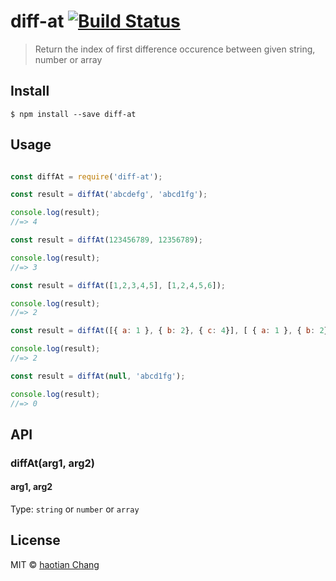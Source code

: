 # diff-at [![Build Status](https://travis-ci.org/cht8687/diffAt.svg?branch=master)](https://travis-ci.org/cht8687/diff-at)

> Return the index of first difference occurence between given string, number or array

## Install

```
$ npm install --save diff-at
```

## Usage

```js

const diffAt = require('diff-at');

const result = diffAt('abcdefg', 'abcd1fg');

console.log(result);
//=> 4

const result = diffAt(123456789, 12356789);

console.log(result);
//=> 3

const result = diffAt([1,2,3,4,5], [1,2,4,5,6]);

console.log(result);
//=> 2

const result = diffAt([{ a: 1 }, { b: 2}, { c: 4}], [ { a: 1 }, { b: 2}, { c: 3}]);

console.log(result);
//=> 2

const result = diffAt(null, 'abcd1fg');

console.log(result);
//=> 0

```
## API

### diffAt(arg1, arg2)

#### arg1, arg2

Type: `string` or `number` or `array`


## License

MIT © [haotian Chang](https://github.com/cht8687)
